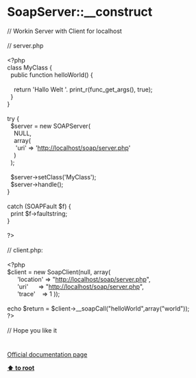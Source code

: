 # SoapServer::__construct




<div class="phpcode"><span class="html">
// Workin Server with Client for localhost<br><br>// server.php<br><br><span class="default">&lt;?php <br></span><span class="keyword">class </span><span class="default">MyClass </span><span class="keyword">{<br>&#xA0; public function </span><span class="default">helloWorld</span><span class="keyword">() {<br><br>&#xA0; &#xA0; return </span><span class="string">&apos;Hallo Welt &apos;</span><span class="keyword">. </span><span class="default">print_r</span><span class="keyword">(</span><span class="default">func_get_args</span><span class="keyword">(), </span><span class="default">true</span><span class="keyword">);<br>&#xA0; }<br>}<br> <br>try {<br>&#xA0; </span><span class="default">$server </span><span class="keyword">= new </span><span class="default">SOAPServer</span><span class="keyword">(<br>&#xA0; &#xA0; </span><span class="default">NULL</span><span class="keyword">,<br>&#xA0; &#xA0; array(<br>&#xA0; &#xA0;&#xA0; </span><span class="string">&apos;uri&apos; </span><span class="keyword">=&gt; </span><span class="string">&apos;<a href="http://localhost/soap/server.php" rel="nofollow" target="_blank">http://localhost/soap/server.php</a>&apos;<br>&#xA0; &#xA0; </span><span class="keyword">)<br>&#xA0; );<br> <br>&#xA0; </span><span class="default">$server</span><span class="keyword">-&gt;</span><span class="default">setClass</span><span class="keyword">(</span><span class="string">&apos;MyClass&apos;</span><span class="keyword">);<br>&#xA0; </span><span class="default">$server</span><span class="keyword">-&gt;</span><span class="default">handle</span><span class="keyword">();<br>}<br> <br>catch (</span><span class="default">SOAPFault $f</span><span class="keyword">) {<br>&#xA0; print </span><span class="default">$f</span><span class="keyword">-&gt;</span><span class="default">faultstring</span><span class="keyword">;<br>}<br><br></span><span class="default">?&gt;<br></span><br>// client.php:<br><br><span class="default">&lt;?php<br>$client </span><span class="keyword">= new </span><span class="default">SoapClient</span><span class="keyword">(</span><span class="default">null</span><span class="keyword">, array(<br>&#xA0; &#xA0; &#xA0; </span><span class="string">&apos;location&apos; </span><span class="keyword">=&gt; </span><span class="string">&quot;<a href="http://localhost/soap/server.php" rel="nofollow" target="_blank">http://localhost/soap/server.php</a>&quot;</span><span class="keyword">,<br>&#xA0; &#xA0; &#xA0; </span><span class="string">&apos;uri&apos;&#xA0; &#xA0; &#xA0; </span><span class="keyword">=&gt; </span><span class="string">&quot;<a href="http://localhost/soap/server.php" rel="nofollow" target="_blank">http://localhost/soap/server.php</a>&quot;</span><span class="keyword">,<br>&#xA0; &#xA0; &#xA0; </span><span class="string">&apos;trace&apos;&#xA0; &#xA0; </span><span class="keyword">=&gt; </span><span class="default">1 </span><span class="keyword">));<br><br>echo </span><span class="default">$return </span><span class="keyword">= </span><span class="default">$client</span><span class="keyword">-&gt;</span><span class="default">__soapCall</span><span class="keyword">(</span><span class="string">&quot;helloWorld&quot;</span><span class="keyword">,array(</span><span class="string">&quot;world&quot;</span><span class="keyword">));<br></span><span class="default">?&gt;<br></span><br>// Hope you like it</span>
</div>
  

#

[Official documentation page](https://www.php.net/manual/en/soapserver.construct.php)

**[⬆ to root](/)**